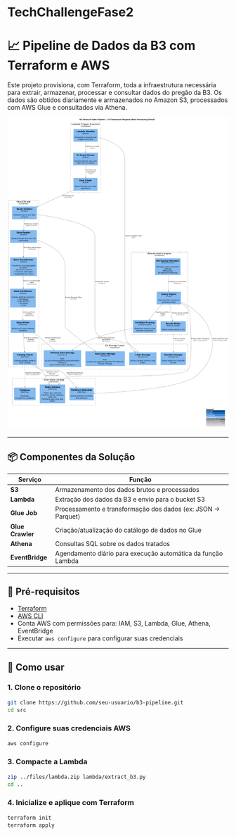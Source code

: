 # TechChallengeFase2

# 📈 Pipeline de Dados da B3 com Terraform e AWS

Este projeto provisiona, com Terraform, toda a infraestrutura necessária para extrair, armazenar, processar e consultar dados do pregão da B3. Os dados são obtidos diariamente e armazenados no Amazon S3, processados com AWS Glue e consultados via Athena.

![Arquitetura - Modelo C4](./docs/architecture/c4/rendered/B3_Pipeline_Components.png)

---

## 📦 Componentes da Solução

| Serviço          | Função                                                       |
| ---------------- | ------------------------------------------------------------ |
| **S3**           | Armazenamento dos dados brutos e processados                 |
| **Lambda**       | Extração dos dados da B3 e envio para o bucket S3            |
| **Glue Job**     | Processamento e transformação dos dados (ex: JSON → Parquet) |
| **Glue Crawler** | Criação/atualização do catálogo de dados no Glue             |
| **Athena**       | Consultas SQL sobre os dados tratados                        |
| **EventBridge**  | Agendamento diário para execução automática da função Lambda |

---

## 🚀 Pré-requisitos

- [Terraform](https://developer.hashicorp.com/terraform/downloads)
- [AWS CLI](https://docs.aws.amazon.com/cli/latest/userguide/install-cliv2.html)
- Conta AWS com permissões para: IAM, S3, Lambda, Glue, Athena, EventBridge
- Executar `aws configure` para configurar suas credenciais

---

## 🔧 Como usar

### 1. Clone o repositório

```bash
git clone https://github.com/seu-usuario/b3-pipeline.git
cd src
```

### 2. Configure suas credenciais AWS

```bash
aws configure
```

### 3. Compacte a Lambda

```bash
zip ../files/lambda.zip lambda/extract_b3.py
cd ..
```

### 4. Inicialize e aplique com Terraform

```bash
terraform init
terraform apply
```
